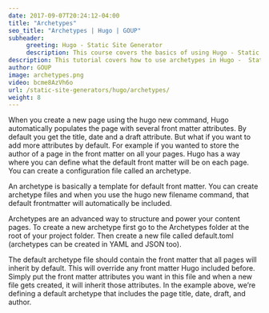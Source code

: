 ```yaml
---
date: 2017-09-07T20:24:12-04:00
title: "Archetypes"
seo_title: "Archetypes | Hugo | GOUP"
subheader:
     greeting: Hugo - Static Site Generator
     description: This course covers the basics of using Hugo - Static Site Generator. Work your way through the articles and we'll teach you everything you need to know to create a professional and scalable website or blog!
description: This tutorial covers how to use archetypes in Hugo -  Static Site Generator.
author: GOUP
image: archetypes.png
video: bcme8AzVh6o
url: /static-site-generators/hugo/archetypes/
weight: 8
---
```


When you create a new page using the hugo new command, Hugo automatically populates the page with several front matter attributes. By default you get the title, date and a draft attribute.
But what if you want to add more attributes by default. For example if you wanted to store the author of a page in the front matter on all your pages. Hugo has a way where you can define what the default front matter will be on each page. You can create a configuration file called an archetype.

An archetype is basically a template for default front matter. You can create archetype files and when you use the hugo new filename command, that default frontmatter will automatically be included.

Archetypes are an advanced way to structure and power your content pages. To create a new archetype first go to the Archetypes folder at the root of your project folder. Then create a new file called default.toml (archetypes can be created in YAML and JSON too).

The default archetype file should contain the front matter that all pages will inherit by default. This will override any front matter Hugo included before. Simply put the front matter attributes you want in this file and when a new file gets created, it will inherit those attributes. In the example above, we’re defining a default archetype that includes the page title, date, draft, and author.

